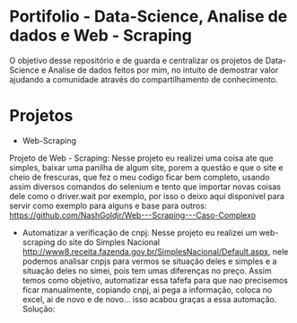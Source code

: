 # Portifolio - Data-Science, Analise de dados e Web - Scraping
O objetivo desse repositório e de guarda e centralizar os projetos de Data-Science e Analise de dados feitos por mim, no intuito de demostrar valor ajudando a comunidade através do compartilhamento de conhecimento.


# Projetos

- Web-Scraping

Projeto de Web - Scraping: Nesse projeto eu realizei uma coisa ate que simples, baixar uma panilha de algum site, porem a questão e que o site e cheio de frescuras, que fez o meu codigo ficar bem completo, usando assim diversos comandos do selenium e tento que importar novas coisas dele como o driver.wait por exemplo, por isso o deixo aqui disponivel para servir como exemplo para alguns e base para outros:  https://github.com/NashGoldjr/Web---Scraping---Caso-Complexo


- Automatizar a verificação de cnpj: Nesse projeto eu realizei um web-scraping do site do Simples Nacional http://www8.receita.fazenda.gov.br/SimplesNacional/Default.aspx, nele podemos analisar cnpjs para vermos se situação deles e simples e a situação deles no simei, pois tem umas diferenças no preço. Assim temos como objetivo, automatizar essa tafefa para que nao precisemos ficar manualmente, copiando cnpj, ai pega a informação, coloca no excel, ai de novo e de novo... isso acabou graças a essa automação.
Solução: 
